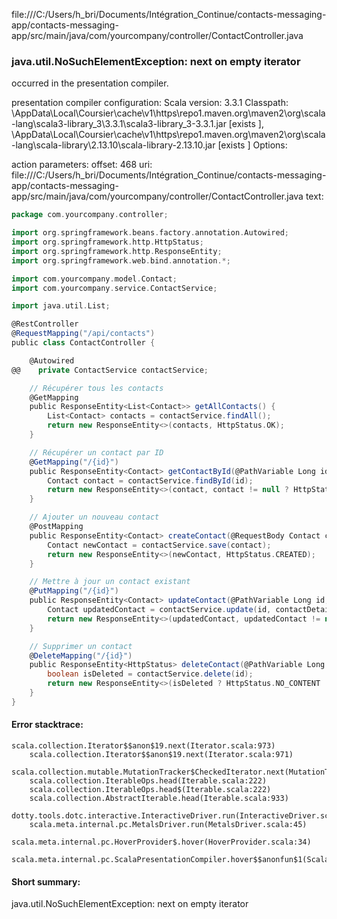 file:///C:/Users/h_bri/Documents/Intégration_Continue/contacts-messaging-app/contacts-messaging-app/src/main/java/com/yourcompany/controller/ContactController.java
### java.util.NoSuchElementException: next on empty iterator

occurred in the presentation compiler.

presentation compiler configuration:
Scala version: 3.3.1
Classpath:
<HOME>\AppData\Local\Coursier\cache\v1\https\repo1.maven.org\maven2\org\scala-lang\scala3-library_3\3.3.1\scala3-library_3-3.3.1.jar [exists ], <HOME>\AppData\Local\Coursier\cache\v1\https\repo1.maven.org\maven2\org\scala-lang\scala-library\2.13.10\scala-library-2.13.10.jar [exists ]
Options:



action parameters:
offset: 468
uri: file:///C:/Users/h_bri/Documents/Intégration_Continue/contacts-messaging-app/contacts-messaging-app/src/main/java/com/yourcompany/controller/ContactController.java
text:
```scala
package com.yourcompany.controller;

import org.springframework.beans.factory.annotation.Autowired;
import org.springframework.http.HttpStatus;
import org.springframework.http.ResponseEntity;
import org.springframework.web.bind.annotation.*;

import com.yourcompany.model.Contact;
import com.yourcompany.service.ContactService;

import java.util.List;

@RestController
@RequestMapping("/api/contacts")
public class ContactController {

    @Autowired
@@    private ContactService contactService;

    // Récupérer tous les contacts
    @GetMapping
    public ResponseEntity<List<Contact>> getAllContacts() {
        List<Contact> contacts = contactService.findAll();
        return new ResponseEntity<>(contacts, HttpStatus.OK);
    }

    // Récupérer un contact par ID
    @GetMapping("/{id}")
    public ResponseEntity<Contact> getContactById(@PathVariable Long id) {
        Contact contact = contactService.findById(id);
        return new ResponseEntity<>(contact, contact != null ? HttpStatus.OK : HttpStatus.NOT_FOUND);
    }

    // Ajouter un nouveau contact
    @PostMapping
    public ResponseEntity<Contact> createContact(@RequestBody Contact contact) {
        Contact newContact = contactService.save(contact);
        return new ResponseEntity<>(newContact, HttpStatus.CREATED);
    }

    // Mettre à jour un contact existant
    @PutMapping("/{id}")
    public ResponseEntity<Contact> updateContact(@PathVariable Long id, @RequestBody Contact contactDetails) {
        Contact updatedContact = contactService.update(id, contactDetails);
        return new ResponseEntity<>(updatedContact, updatedContact != null ? HttpStatus.OK : HttpStatus.NOT_FOUND);
    }

    // Supprimer un contact
    @DeleteMapping("/{id}")
    public ResponseEntity<HttpStatus> deleteContact(@PathVariable Long id) {
        boolean isDeleted = contactService.delete(id);
        return new ResponseEntity<>(isDeleted ? HttpStatus.NO_CONTENT : HttpStatus.NOT_FOUND);
    }
}

```



#### Error stacktrace:

```
scala.collection.Iterator$$anon$19.next(Iterator.scala:973)
	scala.collection.Iterator$$anon$19.next(Iterator.scala:971)
	scala.collection.mutable.MutationTracker$CheckedIterator.next(MutationTracker.scala:76)
	scala.collection.IterableOps.head(Iterable.scala:222)
	scala.collection.IterableOps.head$(Iterable.scala:222)
	scala.collection.AbstractIterable.head(Iterable.scala:933)
	dotty.tools.dotc.interactive.InteractiveDriver.run(InteractiveDriver.scala:168)
	scala.meta.internal.pc.MetalsDriver.run(MetalsDriver.scala:45)
	scala.meta.internal.pc.HoverProvider$.hover(HoverProvider.scala:34)
	scala.meta.internal.pc.ScalaPresentationCompiler.hover$$anonfun$1(ScalaPresentationCompiler.scala:352)
```
#### Short summary: 

java.util.NoSuchElementException: next on empty iterator